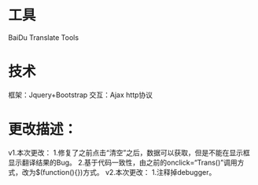 # 工具
BaiDu Translate Tools
# 技术
框架：Jquery+Bootstrap
交互：Ajax http协议
# 更改描述：
v1.本次更改：
1.修复了之前点击“清空”之后，数据可以获取，但是不能在显示框显示翻译结果的Bug。
2.基于代码一致性，由之前的onclick=“Trans()”调用方式，改为$(function(){})方式。
v2.本次更改：
1.注释掉debugger。
